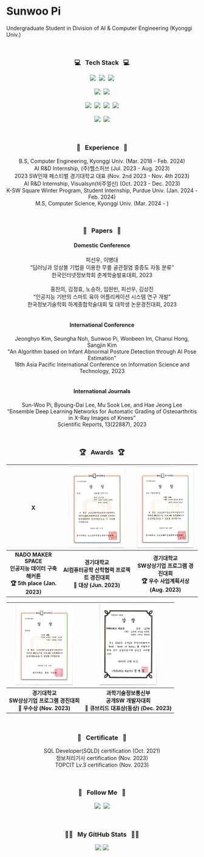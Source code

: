 # Sunwoo Pi  

Undergraduate Student in Division of AI & Computer Engineering (Kyonggi Univ.)

<br>

<h3 align="center">💻 &nbsp Tech Stack &nbsp 💻</h3>
<p align="center">
  <img height=27em src="https://img.shields.io/badge/Python-3766AB?style=flat&logo=Python&logoColor=white"/></a>&nbsp
  <img height=27em src="https://img.shields.io/badge/C-A8B9CC?style=flat&logo=C&logoColor=white"/></a>&nbsp
  <img height=27em src="https://img.shields.io/badge/Java-F80000?style=flat&logo=Oracle&logoColor=white"/></a>
  <br><br>
  <img height=27em src="https://img.shields.io/badge/PyTorch-EE4C2C?style=flat&logo=PyTorch&logoColor=white"/></a>&nbsp
  <img height=27em src="https://img.shields.io/badge/OpenCV-5C3EE8?style=flat&logo=OpenCV&logoColor=white"/></a>
  <br><br>
  <img height=27em src="https://img.shields.io/badge/Linux-FCC624?style=flat&logo=Linux&logoColor=white"/></a>&nbsp
  <img height=27em src="https://img.shields.io/badge/Raspberry Pi-A22846?style=flat&logo=Raspberry Pi&logoColor=white"/></a>&nbsp
  <img height=27em src="https://img.shields.io/badge/Git-F05032?style=flat&logo=git&logoColor=white"/></a>&nbsp
  <img height=27em src="https://img.shields.io/badge/Docker-2496ED?style=flat&logo=Docker&logoColor=white"/></a>
  <br><br>
  <img height=27em src="https://img.shields.io/badge/AWS-232F3E?style=flat&logo=AmazonAWS&logoColor=white"/></a>&nbsp
  <img height=27em src="https://img.shields.io/badge/Firebase-FFCA28?style=flat&logo=Firebase&logoColor=white"/></a>
</p>

<br>

<h3 align="center">🏢 &nbsp Experience &nbsp 🏢</h3>
<p align="center">
B.S, Computer Engineering, Kyonggi Univ. (Mar. 2018 - Feb. 2024)<br>
AI R&D Internship, (주)헬스허브 (Jul. 2023 - Aug. 2023)<br>
2023 SW인재 페스티벌 경기대학교 대표 (Nov. 2nd 2023 - Nov. 4th 2023)<br>
AI R&D Internship, Visualsyn(비주얼신) (Oct. 2023 - Dec. 2023)<br>
K-SW Square Winter Program, Student Internship, Purdue Univ. (Jan. 2024 - Feb. 2024)<br>
M.S, Computer Science, Kyonggi Univ. (Mar. 2024 - )
</p>

<br>

<h3 align="center">📰 &nbsp Papers &nbsp 📰</h3>

<h4 align="center" style="font-weight: 700;">Domestic Conference</h4>
<p align="center">
피선우, 이병대<br>“딥러닝과 앙상블 기법을 이용한 무릎 골관절염 중증도 자동 분류”<br> 한국인터넷정보학회 춘계학술발표대회, 2023<br><br>
홍찬의, 김정효, 노승하, 임원빈, 피선우, 김상진<br>“인공지능 기반의 스마트 육아 어플리케이션 시스템 연구 개발”<br>한국정보기술학회 하계종합학술대회 및 대학생 논문경진대회, 2023<br><br>
</p>
<h4 align="center" style="font-weight: 700;">International Conference</h4>
<p align="center">
Jeonghyo Kim, Seungha Noh, Sunwoo Pi, Wonbeen Im, Chanui Hong, Sangjin Kim<br>"An Algorithm based on Infant Abnormal Posture Detection through AI Pose Estimation"<br>18th Asia Pacific International Conference on Information Science and Technology, 2023<br><br>
</p>
<h4 align="center" style="font-weight: 700;">International Journals</h4>
<p align="center">
Sun-Woo Pi, Byoung-Dai Lee, Mu Sook Lee, and Hae Jeong Lee<br>“Ensemble Deep Learning Networks for Automatic Grading of Osteoarthritis in X-Ray Images of Knees”<br>Scientific Reports, 13(22887), 2023<br>
</p>

<br>

<h3 align="center">🏆 &nbsp Awards &nbsp 🏆</h3>
<div align="center">

| X | <img src="images/심화캡스톤디자인_대상_LSTM.jpg" width="150px"> | <img src="images/2023 상상기업_우수 사업계획서상_LSTM.jpg" width="150px"> |
|:--:|:--:|:--:|
| **NADO MAKER SPACE<br>인공지능 데이터 구축 해커톤<br>🏆 5th place (Jan. 2023)** | **경기대학교<br>AI컴퓨터공학 산학협력 프로젝트 경진대회<br>🥇 대상 (Jun. 2023)** | **경기대학교<br>SW상상기업 프로그램 경진대회<br>🏆 우수 사업계획서상 (Aug. 2023)** |

| <img src="images/2023 상상기업_우수상_LSTM.jpg" width="150px"> | <img src="images/공개SW 개발자대회_큐브리드대표상_LSTM.jpg" width="150px"> |
|:--:|:--:|
| **경기대학교<br>SW상상기업 프로그램 경진대회<br>🥈 우수상 (Nov. 2023)** | **과학기술정보통신부<br>공개SW 개발자대회<br>🥉 큐브리드 대표상(동상) (Dec. 2023)** |

</div>

<br>

<h3 align="center">📜 &nbsp Certificate &nbsp 📜</h3>
<p align="center">
SQL Developer(SQLD) certification (Oct. 2021)<br>
정보처리기사 certification (Nov. 2023)<br>
TOPCIT Lv.3 certification (Nov. 2023)<br>
</p>

<br>

<h3 align="center">🌈 &nbsp Follow Me &nbsp 🌈</h3>
<p align="center">
  <a href="https://velog.io/@ppssww1202"><img height=27em src="https://img.shields.io/badge/Tech Blog-11B48A?style=flat&logo=Vimeo&logoColor=white&link=https://velog.io/@ppssww1202"/></a>&nbsp
  <a href="mailto:ppssww1202@gmail.com"><img height=27em src="https://img.shields.io/badge/Gmail-d14836?style=flat&logo=Gmail&logoColor=white&link=ppssww1202@gmail.com"/></a>
</p>

<br>

<h3 align="center">👩‍💻 &nbsp My GitHub Stats &nbsp 👩‍💻</h3>
<p align = "center">
  <img height="160em" src="https://github-readme-stats.vercel.app/api/?username=SunWoo98Pi&cache_seconds=1800&theme=dracula&line_height=27" >
  <img height="160em" src="https://github-readme-streak-stats.herokuapp.com/?user=SunWoo98Pi&hide_border=true&theme=dracula"/>
</p>

<!--
**SunWoo98Pi/SunWoo98Pi** is a ✨ _special_ ✨ repository because its `README.md` (this file) appears on your GitHub profile.

Here are some ideas to get you started:

- 🔭 I’m currently working on ...
- 🌱 I’m currently learning ...
- 👯 I’m looking to collaborate on ...
- 🤔 I’m looking for help with ...
- 💬 Ask me about ...
- 📫 How to reach me: ...
- 😄 Pronouns: ...
- ⚡ Fun fact: ...
-->
